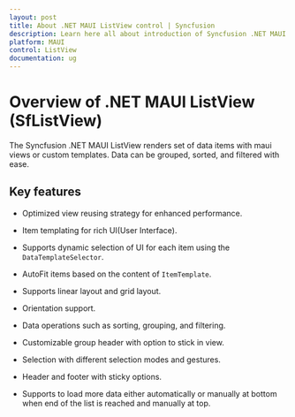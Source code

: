 ```yaml
---
layout: post
title: About .NET MAUI ListView control | Syncfusion
description: Learn here all about introduction of Syncfusion .NET MAUI ListView (SfListView) control, its elements and more.
platform: MAUI
control: ListView
documentation: ug
---
```


# Overview of .NET MAUI ListView (SfListView)

The Syncfusion .NET MAUI ListView renders set of data items with maui views or custom templates. Data can be grouped, sorted, and filtered with ease.

## Key features

 * Optimized view reusing strategy for enhanced performance.

 * Item templating for rich UI(User Interface).

 * Supports dynamic selection of UI for each item using the `DataTemplateSelector`.

 * AutoFit items based on the content of `ItemTemplate`.

 * Supports linear layout and grid layout.

 * Orientation support.

 * Data operations such as sorting, grouping, and filtering.

 * Customizable group header with option to stick in view.

 * Selection with different selection modes and gestures.

 * Header and footer with sticky options.

 * Supports to load more data either automatically or manually at bottom when end of the list is reached and manually at top.




